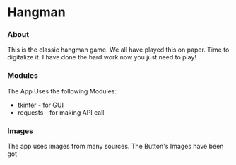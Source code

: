 # Hangman

### About

This is the classic hangman game. We all have played this on paper. Time to digitalize it. I have done the hard work now you just need to play!

### Modules

The App Uses the following Modules:

* tkinter - for GUI
* requests - for making API call

### Images

The app uses images from many sources. The Button's Images have been got 
